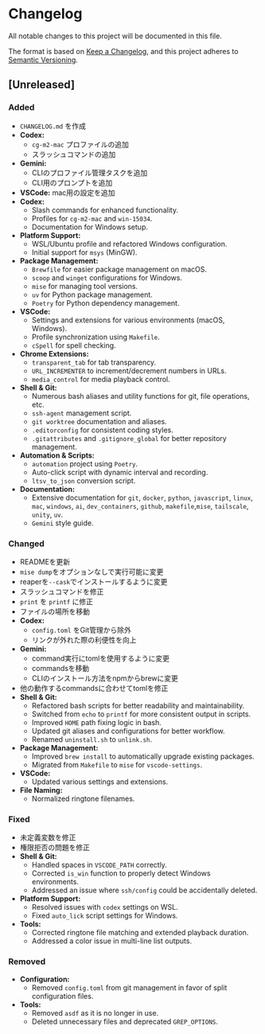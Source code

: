 # Changelog

All notable changes to this project will be documented in this file.

The format is based on [Keep a Changelog](https://keepachangelog.com/en/1.0.0/),
and this project adheres to [Semantic Versioning](https://semver.org/spec/v2.0.0.html).

## [Unreleased]

### Added

- `CHANGELOG.md` を作成
- **Codex:**
  - `cg-m2-mac` プロファイルの追加
  - スラッシュコマンドの追加
- **Gemini:**
  - CLIのプロファイル管理タスクを追加
  - CLI用のプロンプトを追加
- **VSCode:** mac用の設定を追加
- **Codex:**
  - Slash commands for enhanced functionality.
  - Profiles for `cg-m2-mac` and `win-15034`.
  - Documentation for Windows setup.
- **Platform Support:**
  - WSL/Ubuntu profile and refactored Windows configuration.
  - Initial support for `msys` (MinGW).
- **Package Management:**
  - `Brewfile` for easier package management on macOS.
  - `scoop` and `winget` configurations for Windows.
  - `mise` for managing tool versions.
  - `uv` for Python package management.
  - `Poetry` for Python dependency management.
- **VSCode:**
  - Settings and extensions for various environments (macOS, Windows).
  - Profile synchronization using `Makefile`.
  - `cSpell` for spell checking.
- **Chrome Extensions:**
  - `transparent_tab` for tab transparency.
  - `URL_INCREMENTER` to increment/decrement numbers in URLs.
  - `media_control` for media playback control.
- **Shell & Git:**
  - Numerous bash aliases and utility functions for git, file operations, etc.
  - `ssh-agent` management script.
  - `git worktree` documentation and aliases.
  - `.editorconfig` for consistent coding styles.
  - `.gitattributes` and `.gitignore_global` for better repository management.
- **Automation & Scripts:**
  - `automation` project using `Poetry`.
  - Auto-click script with dynamic interval and recording.
  - `ltsv_to_json` conversion script.
- **Documentation:**
  - Extensive documentation for `git`, `docker`, `python`, `javascript`, `linux`, `mac`, `windows`, `ai`, `dev_containers`, `github`, `makefile`,`mise`, `tailscale`, `unity`, `uv`.
  - `Gemini` style guide.

### Changed

- READMEを更新
- `mise dump`をオプションなしで実行可能に変更
- reaperを`--cask`でインストールするように変更
- スラッシュコマンドを修正
- `print` を `printf` に修正
- ファイルの場所を移動
- **Codex:**
  - `config.toml` をGit管理から除外
  - リンクが外れた際の利便性を向上
- **Gemini:**
  - command実行にtomlを使用するように変更
  - commandsを移動
  - CLIのインストール方法をnpmからbrewに変更
- 他の動作するcommandsに合わせてtomlを修正
- **Shell & Git:**
  - Refactored bash scripts for better readability and maintainability.
  - Switched from `echo` to `printf` for more consistent output in scripts.
  - Improved `HOME` path fixing logic in bash.
  - Updated git aliases and configurations for better workflow.
  - Renamed `uninstall.sh` to `unlink.sh`.
- **Package Management:**
  - Improved `brew install` to automatically upgrade existing packages.
  - Migrated from `Makefile` to `mise` for `vscode-settings`.
- **VSCode:**
  - Updated various settings and extensions.
- **File Naming:**
  - Normalized ringtone filenames.

### Fixed

- 未定義変数を修正
- 権限拒否の問題を修正
- **Shell & Git:**
  - Handled spaces in `VSCODE_PATH` correctly.
  - Corrected `is_win` function to properly detect Windows environments.
  - Addressed an issue where `ssh/config` could be accidentally deleted.
- **Platform Support:**
  - Resolved issues with `codex` settings on WSL.
  - Fixed `auto_lick` script settings for Windows.
- **Tools:**
  - Corrected ringtone file matching and extended playback duration.
  - Addressed a color issue in multi-line list outputs.

### Removed

- **Configuration:**
  - Removed `config.toml` from git management in favor of split configuration files.
- **Tools:**
  - Removed `asdf` as it is no longer in use.
  - Deleted unnecessary files and deprecated `GREP_OPTIONS`.
